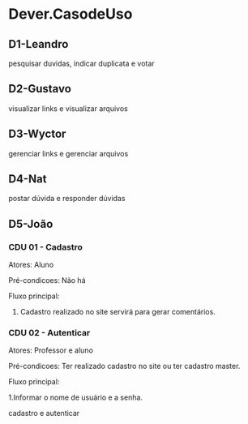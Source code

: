 # Dever.CasodeUso
## D1-Leandro
pesquisar duvidas, indicar duplicata e votar
## D2-Gustavo
visualizar links e visualizar arquivos
## D3-Wyctor
gerenciar links e gerenciar arquivos
## D4-Nat
postar dúvida e responder dúvidas
## D5-João

### CDU 01 - Cadastro

Atores: Aluno

Pré-condicoes: Não há

Fluxo principal:

  1. Cadastro realizado no site servirá para gerar comentários.



### CDU 02 - Autenticar

Atores: Professor e aluno

Pré-condicoes: Ter realizado cadastro no site ou ter cadastro master.

Fluxo principal:

  1.Informar o nome de usuário e a senha.

cadastro e autenticar
